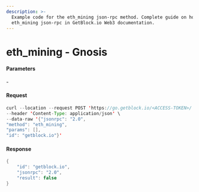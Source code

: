 ```yaml
---
description: >-
  Example code for the eth_mining json-rpc method. Сomplete guide on how to use
  eth_mining json-rpc in GetBlock.io Web3 documentation.
---
```


# eth\_mining - Gnosis

#### Parameters

\-

#### Request

```java
curl --location --request POST 'https://go.getblock.io/<ACCESS-TOKEN>/' \
--header 'Content-Type: application/json' \
--data-raw '{"jsonrpc": "2.0",
"method": "eth_mining",
"params": [],
"id": "getblock.io"}'
```

#### Response

```java
{
    "id": "getblock.io",
    "jsonrpc": "2.0",
    "result": false
}
```
